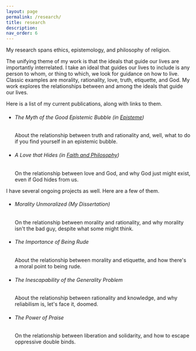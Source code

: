 ```yaml
---
layout: page
permalink: /research/
title: research
description: 
nav_order: 6
---
```

My research spans ethics, epistemology, and philosophy of religion.

The unifying theme of my work is that the ideals that guide our lives are importantly interrelated. I take an ideal that guides our lives to include is any person to whom, or thing to which, we look for guidance on how to live.
Classic examples are morality, rationality, love, truth, etiquette, and God. My work explores the relationships between and among the ideals that guide our lives.

Here is a list of my current publications, along with links to them.

* ###### The Myth of the Good Epistemic Bubble (in [_Episteme_](https://www.cambridge.org/core/journals/episteme/article/abs/myth-of-the-good-epistemic-bubble/B0765DC90737B1A311C8E85D067E7D5D))
    About the relationship between truth and rationality and, well, what to do if you find yourself in an epistemic bubble. 
   
* ###### A Love that Hides (in [_Faith and Philosophy_](https://place.asburyseminary.edu/faithandphilosophy/vol40/iss2/))
    On the relationship between love and God, and why God just might exist, even if God hides from us.


I have several ongoing projects as well. Here are a few of them.

* ###### Morality Unmoralized (My Dissertation) 
    On the relationship between morality and rationality, and why morality isn't the bad guy, despite what some might think.

* ###### The Importance of Being Rude
    About the relationship between morality and etiquette, and how there's a moral point to being rude.

* ###### The Inescapability of the Generality Problem
    About the relationship between rationality and knowledge, and why reliabilism is, let's face it, doomed.

* ###### The Power of Praise
    On the relationship between liberation and solidarity, and how to escape oppressive double binds.